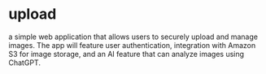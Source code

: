 # upload
a simple web application that allows users to securely upload and manage images. The app will feature user authentication, integration with Amazon S3 for image storage, and an AI feature that can analyze images using ChatGPT.
